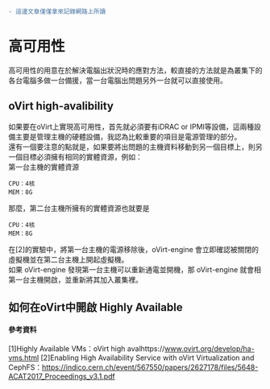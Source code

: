```diff 
- 這邊文章僅僅拿來記錄網路上所讀  
```
# 高可用性  
高可用性的用意在於解決電腦出狀況時的應對方法，較直接的方法就是為叢集下的各台電腦多做一台備援，當一台電腦出問題另外一台就可以直接使用。  

## oVirt high-avalibility  
如果要在oVirt上實現高可用性，首先就必須要有iDRAC or IPMI等設備，這兩種設備主要是管理主機的硬體設備，我認為比較重要的項目是電源管理的部分。  
還有一個要注意的點就是，如果要將出問題的主機資料移動到另一個目標上，則另一個目標必須擁有相同的實體資源，例如：  
第一台主機的實體資源  
```
CPU：4核
MEM：8G
```
那麼，第二台主機所擁有的實體資源也就要是  
```
CPU：4核
MEM：8G
```

在[2]的實驗中，將第一台主機的電源移除後，oVirt-engine 會立即確認被關閉的虛擬機並在第二台主機上開起虛擬機。  
如果 oVirt-engine 發現第一台主機可以重新通電並開機，那 oVirt-engine 就會相第一台主機開啟，並重新將其加入叢集裡。

## 如何在oVirt中開啟 Highly Available


#### 參考資料  
[1]Highly Available VMs：oVirt high avalhttps://www.ovirt.org/develop/ha-vms.html
[2]Enabling High Availability Service with oVirt Virtualization and CephFS：https://indico.cern.ch/event/567550/papers/2627178/files/5648-ACAT2017_Proceedings_v3.1.pdf
